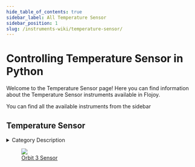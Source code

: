 ```yaml
--- 
hide_table_of_contents: true
sidebar_label: All Temperature Sensor
sidebar_position: 1
slug: /instruments-wiki/temperature-sensor/
---
```


# Controlling Temperature Sensor in Python

Welcome to the Temperature Sensor page! Here you can find information about the Temperature Sensor instruments available in Flojoy.

You can find all the available instruments from the sidebar


## Temperature Sensor 

 <details> 
 <summary>Category Description</summary> 
 A temperature sensor is an electronic device that measures the temperature of its environment and converts the input data into electronic data to record, monitor, or signal temperature changes. 
 </details> 

 <div className="flex flex-wrap" style={{ marginLeft: "-40px" }}>
<a href="/instruments-wiki/humidity-sensor/orbit3/orbit-3-sensor">
<figure style={{ width: "185px", height: "200px", objectFit: "scale-down", marginRight: "15px" }}>
<img src="https://res.cloudinary.com/dhopxs1y3/image/upload/e_bgremoval/v1692201053/Instruments/Temperature%20Sensor/Orbit-3-Sensor/file.png" style={{ width: "185px", height: "200px", objectFit: "scale-down", marginRight: "15px" }} />
<figcaption>Orbit 3 Sensor</figcaption>
</figure>
</a>
</div>